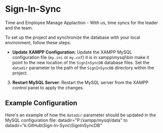 # Sign-In-Sync
Time and Employee Manage Applaction - With us, time syncs for the leader and the team.

To set up the project and synchronize the database with your local environment, follow these steps:

- **Update XAMPP Configuration**: Update the XAMPP MySQL configuration file (`my.ini` or `my.cnf`) it is in xampp\mysql\bin
make it point to the new location of the `SignInSyncDB` database files. 
Set the `datadir` parameter to the path of the `SignInSyncDB` directory within the project.

3. **Restart MySQL Server**: Restart the MySQL server from the XAMPP control panel to apply the changes.

## Example Configuration
Here's an example of how the `datadir` parameter should be updated in the MySQL configuration file:
datadir="P:/xampp/mysql/data" to datadir="k:GitHub\Sign-In-Sync\SignInSyncDB"